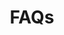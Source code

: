 ---
layout: faq
title: FAQs
a-questions: 
    - 1.	What kind of accommodations do you offer?
    - 2.	Do you provide gender-segregated accommodation?
    - 3.	What type of cuisine will be served during the trip?
    - 4.	Are alcoholic beverages allowed on trips?
    - 5.	Is it possible to have separate tents for couples?
    - 6.	Do we have washrooms?
    - 7.	Do you have any provision to store our luggage during the trip?
    - 8.	What kind of transportation can we expect?
    - 9.	Can we come to the campsite directly?
    - 10.	Can I charge my digital camera, phone, or other batteries while travelling?
a-answers:
    - The type of accommodation provided, whether tents or homestays, depends on the itinerary of the trip. It's important to note that while our stay areas offer essential amenities, we guarantee a comfortable stay.
    - Yes, we offer separate rooms, dormitories, or tents for men and women.
    - The meals provided will be nourishing, sufficient, and will include local or traditional dishes.
    - Alcohol is strictly not permitted during any of our trips.
    - If you inform us in advance, we can provide separate tents or tents for two for couples, but this may involve additional charges.
    - We have ample washroom facilities available at our campsites and homestays to cater to our guests' needs.
    - Yes, you can leave your luggage and baggage in the common rooms at the campsite or in the dormitories/rooms of homestays.
    - We typically use tempo travellers and mini buses, which are selected based on the size of the group.
    - Certainly, it's possible for you to reach the campsite by your own means of transportation. However, if you decide to join us on the return journey to Bangalore, the full amount of the trek will need to be paid.
    - Charging points will be available at the campsites and homestays, so you can charge your digital camera, mobile phone, and other batteries. However, it is advisable to carry a power bank as a backup.


b-questions: 
    - 1.	What is the method of payment for the trek?
    - 2.	What is the deadline for booking my trip?
    - 3.    Could you provide me with information regarding the policy for cancelling bookings or treks?
    - 4.    Can I cancel on the day of departure and rebook later?
    - 5.    Are there any additional fees?
    - 6. 	Can I give the ticket to someone else?
b-answers: 
    - Our payment process for trekking reservations is entirely online based, and you will be required to pay the full amount when booking your travel or trekking slots with us. Once you have selected your preferred trek, you can proceed to the booking section located on the right-hand side of the relevant page. There, you can choose your preferred dates and book your slots. We offer several online payment options, including wallets, debit cards, and net banking, among others.
    - The availability of slots determines the booking of trips with us. You can always call and enquire about the slots if you’re not sure about the availability.
    - If you cancel your trek departing from Bangalore, the following cancellation policy will be applied.<br><br>
    - Unfortunately, we do not allow cancellation on the date of departure, and we cannot offer an option to use it in the future. Our cancellation policy clearly outlines the terms for cancelling a trek, and any cancellations made within 15 days of the trek start date are not eligible for a refund. We encourage you to carefully consider your travel plans and ensure that you are able to commit to your selected trek before making a booking.
    - Our trips and travels are subject to a Goods and Services tax of 5%. Additionally, please review the specific inclusions and exclusions of each trek to determine your estimated personal expenses during the trip.
    - The transfer of tickets is possible provided that the trip does not require any permits or personal document checks beforehand.


pd-questions: 
    - 1.	Are the pickup and drop off points the same?
    - 2.	Are there any additional pickup locations besides the ones listed on the website?
    - 3.	Do you provide the bus details and point of contact?
pd-answers: 
    - We typically follow the pickup and drop off locations as specified on our website. In case of any modifications, we will notify you via email and WhatsApp groups.
    - You can ask for a pick-up point if you need a stop anywhere elsewhere other than the designated pickups on our route.
    - Certainly, we furnish both the bus particulars and contact information through email and WhatsApp groups.

sg-questions: 
    - 1.	Is it safe for Women/Girls?
    - 2.	Is it possible for women to go trekking while menstruating?
    - 3.	Can children participate in these treks?
    - 4.	May I participate as a solo traveller?
    - 5.	What is the level of safety provided by the homestays/campsites?
    - 6.	What is the size of one batch?
    - 7.	If I bring a female friend, will there be any other women on the trip?
    - 8.	Are the trek leaders familiar with the trek routes?
    - 9.	What kind of food is provided during the trek?
    - 10.	What are the physical/fitness requirements for a trek?

sg-answers: 
    - Ensuring safety and security is our topmost priority at all times. Therefore, it is completely safe for women and girls to participate in our treks and travels. Our team of trek leaders always accompanies the group, and our campsites are safeguarded and secure for accommodation.
    - We hold the belief that menstruation does not hinder a woman from pursuing adventure or travel, and it is entirely normal. Women are capable of trekking during their menstrual cycles.
    - We believe that age is just a number and that it should not prevent people from exploring and travelling. Children under the age of 12 are advised to be accompanied by an adult.
    - One fascinating aspect of traveling alone is the opportunity to encounter new individuals from different backgrounds, and by the end of the trip, you are no longer strangers. As a result, we warmly welcome solo travellers to join us on our trips.
    - We meticulously select our destinations and lodging facilities, conducting thorough research on reviews and customer satisfaction, to ensure the highest level of care, supervision, and safety. Consequently, our homestays and campsites are safe and secure for accommodation.
    - Except for long weekend escapades, backpacking trips, and 2-day treks, our group size typically consists of 8-35 individuals.
    - Since all our trips have equal male to female ratio, we’re sure your friend will have company!
    - Our trek leaders typically possess comprehensive knowledge of the trekking routes and the region. Furthermore, we are accompanied by a local guide on most of our treks.
    - As the use of plastic is prohibited on most treks, we advise that you bring your own snacks in a small container or box.
    - Weekend treks do not demand rigorous training and exceptional fitness levels. As long as an individual can walk for extended periods with a moderate number of breaks, it should be adequate.

sf-questions: 
    - 1.	What about medical emergencies?
    - 2.	What types of medications should we bring along?

sf-answers: 
    - Regarding medical emergencies, our trek leaders are well-versed in administering first aid. If a fellow trekker experiences a medical emergency, we ensure that they are promptly taken to the nearest hospital. If you require insurance, please do not hesitate to contact us.
    - You may bring any personal medication, including your regular medication, that you may require during the trek.
---